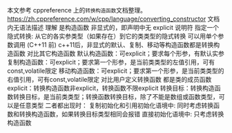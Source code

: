 本文参考 cppreference 上的`转换构造函数`文档整理。
https://zh.cppreference.com/w/cpp/language/converting_constructor
文档内无语法描述
理解
是构造函数
非显式的，即声明中无 explicit 说明符
指定一个隐式转换: 从它的各实参类型（如果存在）到它的类类型的隐式转换
可以用单个参数调用 (C++11 前)
c++11后，非显式的默认、复制、移动等构造函数都是转换构造函数
对比其它构造函数
默认构造函数：可explicit；要求每个形参，有默认实参
复制构造函数：可explicit；要求第一个形参，是当前类类型的左值引用，可有const,volatile限定
移动构造函数：可explicit；要求第一个形参，是当前类类型的右值引用，可有const,volatile限定
对比用户定义转换函数
都是类的成员函数
explicit：转换构造函数非explicit，转换函数不限explicit
转换目标：转换构造函数转换目标，是当前类类型；转换函数转换目标，除了不能是数组或函数类型，可以是任意类型
二者都出现时：
复制初始化和引用初始化语境中: 同时考虑转换函数和转换构造函数，如果转换目标类型相同会报错
直接初始化语境中: 只考虑转换构造函数
